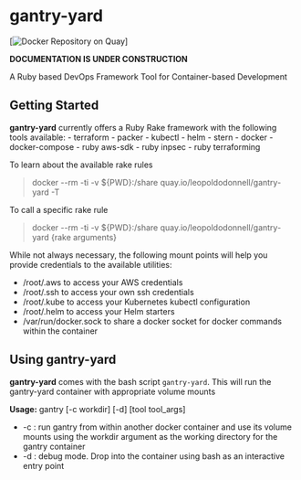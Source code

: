 # gantry-yard

[![Docker Repository on Quay](https://quay.io/repository/leopoldodonnell/gantry-yard/status "Docker Repository on Quay")]

**DOCUMENTATION IS UNDER CONSTRUCTION**

A Ruby based DevOps Framework Tool for Container-based Development

## Getting Started

**gantry-yard** currently offers a Ruby Rake framework with the following tools available:
    - terraform
    - packer
    - kubectl
    - helm
    - stern
    - docker
    - docker-compose
    - ruby aws-sdk
    - ruby inpsec
    - ruby terraforming

To learn about the available rake rules

> docker --rm -ti -v ${PWD}:/share quay.io/leopoldodonnell/gantry-yard -T

To call a specific rake rule

> docker --rm -ti -v ${PWD}:/share quay.io/leopoldodonnell/gantry-yard {rake arguments}

While not always necessary, the following mount points will help you provide credentials to the available utilities:

  - /root/.aws  to access your AWS credentials
  - /root/.ssh to access your own ssh credentials
  - /root/.kube to access your Kubernetes kubectl configuration
  - /root/.helm to access your Helm starters
  - /var/run/docker.sock to share a docker socket for docker commands within the container

## Using gantry-yard

**gantry-yard** comes with the bash script `gantry-yard`. This will run the gantry-yard container with appropriate volume mounts

**Usage:** gantry [-c workdir] [-d] [tool tool_args]

* -c : run gantry from within another docker container and use its volume mounts using
the workdir argument as the working directory for the gantry container
* -d : debug mode. Drop into the container using bash as an interactive entry point
